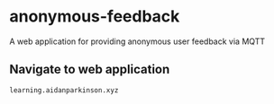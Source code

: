 # anonymous-feedback
A web application for providing anonymous user feedback via MQTT

## Navigate to web application
```
learning.aidanparkinson.xyz
```
